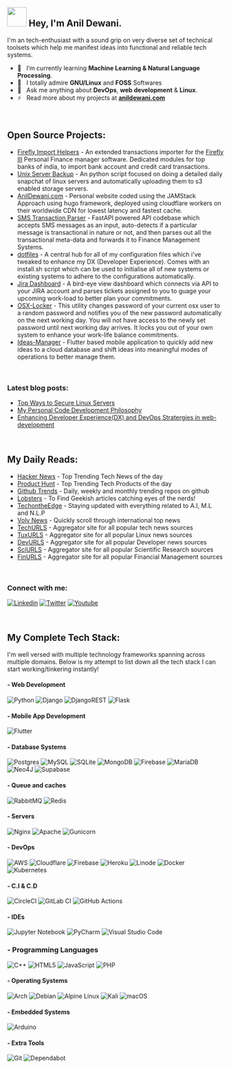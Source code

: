 

## <img src="https://github.com/TheDudeThatCode/TheDudeThatCode/blob/master/Assets/Developer.gif" width="45" />  Hey, I'm Anil Dewani.

I'm an tech-enthusiast with a sound grip on very diverse set of technical toolsets which help me manifest ideas into functional and reliable tech systems.


- 🤖 &nbsp; I’m currently learning **Machine Learning & Natural Language Processing**. 
- 🌈 &nbsp; I totally admire **GNU/Linux** and **FOSS** Softwares <br>
- 📢 &nbsp; Ask me anything about **DevOps**, **web development** & **Linux**. <br>
- ⚡️ &nbsp; Read more about my projects at **[anildewani.com](https://anildewani.com/)**

<br/>

## Open Source Projects:

- [Firefly Import Helpers](https://github.com/anil-dewani/firefly-import-helper) - An extended transactions importer for the [Firefly III](https://www.firefly-iii.org/) Personal Finance manager software. Dedicated modules for top banks of india, to import bank account and credit card transactions.
- [Unix Server Backup](https://github.com/anil-dewani/unix-server-backup) - An python script focused on doing a detailed daily snapchat of linux servers and automatically uploading them to s3 enabled storage servers. 
- [AnilDewani.com](https://github.com/anil-dewani/personal-website) - Personal website coded using the JAMStack Approach using hugo framework, deployed using cloudflare workers on their worldwide CDN for lowest latency and fastest cache.
- [SMS Transaction Parser](https://github.com/anil-dewani/sms-transaction-parser) -  FastAPI powered API codebase which accepts SMS messages as an input, auto-detects if a particular message is transactional in nature or not, and then parses out all the transactional meta-data and forwards it to Finance Management Systems.
- [dotfiles](https://github.com/anil-dewani/dotfiles) - A central hub for all of my configuration files which i've tweaked to enhance my DX (Developer Experience). Comes with an install.sh script which can be used to initialise all of new systems or existing systems to adhere to the configurations automatically.
- [Jira Dashboard](https://github.com/anil-dewani/jira-dashboard) - A bird-eye view dashboard which connects via API to your JIRA account and parses tickets assigned to you to guage your upcoming work-load to better plan your commitments.
- [OSX-Locker](https://github.com/anil-dewani/osx-locker) - This utility changes password of your current osx user to a random password and notifies you of the new password automatically on the next working day. You will not have access to the newly set password until next working day arrives. It locks you out of your own system to enhance your work-life balance commitments.
- [Ideas-Manager](https://github.com/anil-dewani/Ideas-Management) - Flutter based mobile application to quickly add new ideas to a cloud database and shift ideas into meaningful modes of operations to better manage them.

<br/>

### Latest blog posts:

- [Top Ways to Secure Linux Servers](https://anildewani.com/blog/ways-to-secure-linux-server/)
- [My Personal Code Development Philosophy](https://anildewani.com/blog/my-coding-philosophy/)
- [Enhancing Developer Experience(DX) and DevOps Stratergies in web-development](https://anildewani.com/blog/enhancing-development-experience/)

<br/>

## My Daily Reads:

- [Hacker News](https://news.ycombinator.com/) - Top Trending Tech News of the day
- [Product Hunt](https://www.producthunt.com/) - Top Trending Tech Products of the day
- [Github Trends](https://github.com/trending/) - Daily, weekly and monthly trending repos on github
- [Lobsters](https://lobste.rs/) - To Find Geekish articles catching eyes of the nerds!
- [TechontheEdge](https://www.techontheedge.com/) - Staying updated with everything related to A.I, M.L and N.L.P
- [Volv News](https://volvmedia.com/) - Quickly scroll through international top news
- [TechURLS](https://techurls.com/) - Aggregator site for all popular tech news sources
- [TuxURLS](https://tuxurls.com/) - Aggregator site for all popular Linux news sources
- [DevURLS](https://devurls.com/) - Aggregator site for all popular Developer news sources
- [SciURLS](https://sciurls.com/) - Aggregator site for all popular Scientific Research sources
- [FinURLS](https://finurls.com/) - Aggregator site for all popular Financial Management sources



<br/> 

### Connect with me:

[![Linkedin](https://i.imgur.com/sR6UP70.png)](https://www.linkedin.com/in/anil-d-15729a1b9/)
[![Twitter](https://i.imgur.com/Iqumvca.png)](https://twitter.com/anil__dewani)
[![Youtube](https://i.imgur.com/Wuxf92u.png)](https://www.youtube.com/channel/UCdgXC7dgpkkZlZkYfYyuwdQ)


<br/>

## My Complete Tech Stack:

I'm well versed with multiple technology frameworks spanning across multiple domains. Below is my attempt to list down all the tech stack I can start working/tinkering instantly! 

#### - Web Development

  ![Python](https://img.shields.io/badge/python-3670A0?style=for-the-badge&logo=python&logoColor=ffdd54)
  ![Django](https://img.shields.io/badge/django-%23092E20.svg?style=for-the-badge&logo=django&logoColor=white)
  ![DjangoREST](https://img.shields.io/badge/DJANGO-REST-ff1709?style=for-the-badge&logo=django&logoColor=white&color=ff1709&labelColor=gray)
  ![Flask](https://img.shields.io/badge/flask-%23000.svg?style=for-the-badge&logo=flask&logoColor=white)
  
 
 
  
#### - Mobile App Development

  ![Flutter](https://img.shields.io/badge/Flutter-%2302569B.svg?style=for-the-badge&logo=Flutter&logoColor=white)
  

  
 
  
 

#### - Database Systems
  
  ![Postgres](https://img.shields.io/badge/postgres-%23316192.svg?style=for-the-badge&logo=postgresql&logoColor=white)
  ![MySQL](https://img.shields.io/badge/mysql-%2300f.svg?style=for-the-badge&logo=mysql&logoColor=white)
  ![SQLite](https://img.shields.io/badge/sqlite-%2307405e.svg?style=for-the-badge&logo=sqlite&logoColor=white)
  ![MongoDB](https://img.shields.io/badge/MongoDB-%234ea94b.svg?style=for-the-badge&logo=mongodb&logoColor=white)
  ![Firebase](https://img.shields.io/badge/Firebase-039BE5?style=for-the-badge&logo=Firebase&logoColor=white)
  ![MariaDB](https://img.shields.io/badge/MariaDB-003545?style=for-the-badge&logo=mariadb&logoColor=white)
  ![Neo4J](https://img.shields.io/badge/Neo4j-008CC1?style=for-the-badge&logo=neo4j&logoColor=white)
  ![Supabase](https://img.shields.io/badge/Supabase-3ECF8E?style=for-the-badge&logo=supabase&logoColor=white)
  
#### - Queue and caches
  
  ![RabbitMQ](https://img.shields.io/badge/Rabbitmq-FF6600?style=for-the-badge&logo=rabbitmq&logoColor=white)
  ![Redis](https://img.shields.io/badge/redis-%23DD0031.svg?style=for-the-badge&logo=redis&logoColor=white)
  
  
#### - Servers
  
  ![Nginx](https://img.shields.io/badge/nginx-%23009639.svg?style=for-the-badge&logo=nginx&logoColor=white)
  ![Apache](https://img.shields.io/badge/apache-%23D42029.svg?style=for-the-badge&logo=apache&logoColor=white)
  ![Gunicorn](https://img.shields.io/badge/gunicorn-%298729.svg?style=for-the-badge&logo=gunicorn&logoColor=white)
  
  

 #### - DevOps 
  ![AWS](https://img.shields.io/badge/AWS-%23FF9900.svg?style=for-the-badge&logo=amazon-aws&logoColor=white)
  ![Cloudflare](https://img.shields.io/badge/Cloudflare-F38020?style=for-the-badge&logo=Cloudflare&logoColor=white)
  ![Firebase](https://img.shields.io/badge/firebase-%23039BE5.svg?style=for-the-badge&logo=firebase)
  ![Heroku](https://img.shields.io/badge/heroku-%23430098.svg?style=for-the-badge&logo=heroku&logoColor=white)
  ![Linode](https://img.shields.io/badge/linode-00A95C?style=for-the-badge&logo=linode&logoColor=white)
  ![Docker](https://img.shields.io/badge/docker-%230db7ed.svg?style=for-the-badge&logo=docker&logoColor=white)
  ![Kubernetes](https://img.shields.io/badge/kubernetes-%23326ce5.svg?style=for-the-badge&logo=kubernetes&logoColor=white)
  
  #### - C.I & C.D
  
  ![CircleCI](https://img.shields.io/badge/circle%20ci-%23161616.svg?style=for-the-badge&logo=circleci&logoColor=white)
  ![GitLab CI](https://img.shields.io/badge/gitlab%20ci-%23181717.svg?style=for-the-badge&logo=gitlab&logoColor=white)
  ![GitHub Actions](https://img.shields.io/badge/github%20actions-%232671E5.svg?style=for-the-badge&logo=githubactions&logoColor=white)
  
  


#### - IDEs
  ![Jupyter Notebook](https://img.shields.io/badge/jupyter-%23FA0F00.svg?style=for-the-badge&logo=jupyter&logoColor=white)
  ![PyCharm](https://img.shields.io/badge/pycharm-143?style=for-the-badge&logo=pycharm&logoColor=black&color=black&labelColor=green)
  ![Visual Studio Code](https://img.shields.io/badge/Visual%20Studio%20Code-0078d7.svg?style=for-the-badge&logo=visual-studio-code&logoColor=white)
  
### - Programming Languages

![C++](https://img.shields.io/badge/c++-%2300599C.svg?style=for-the-badge&logo=c%2B%2B&logoColor=white)
  ![HTML5](https://img.shields.io/badge/html5-%23E34F26.svg?style=for-the-badge&logo=html5&logoColor=white)
  ![JavaScript](https://img.shields.io/badge/javascript-%23323330.svg?style=for-the-badge&logo=javascript&logoColor=%23F7DF1E)
  ![PHP](https://img.shields.io/badge/php-%23777BB4.svg?style=for-the-badge&logo=php&logoColor=white)

#### - Operating Systems
  ![Arch](https://img.shields.io/badge/Arch%20Linux-1793D1?logo=arch-linux&logoColor=fff&style=for-the-badge)
  ![Debian](https://img.shields.io/badge/Debian-D70A53?style=for-the-badge&logo=debian&logoColor=white)
  ![Alpine Linux](https://img.shields.io/badge/Alpine_Linux-%230D597F.svg?style=for-the-badge&logo=alpine-linux&logoColor=white)
  ![Kali](https://img.shields.io/badge/Kali-268BEE?style=for-the-badge&logo=kalilinux&logoColor=white)
  ![macOS](https://img.shields.io/badge/mac%20os-000000?style=for-the-badge&logo=macos&logoColor=F0F0F0)


#### - Embedded Systems
  
  ![Arduino](https://img.shields.io/badge/-Arduino-00979D?style=for-the-badge&logo=Arduino&logoColor=white)
  
  
#### - Extra Tools
  ![Git](https://img.shields.io/badge/git-%23F05033.svg?style=for-the-badge&logo=git&logoColor=white)
  ![Dependabot](https://img.shields.io/badge/dependabot-025E8C?style=for-the-badge&logo=dependabot&logoColor=white)


